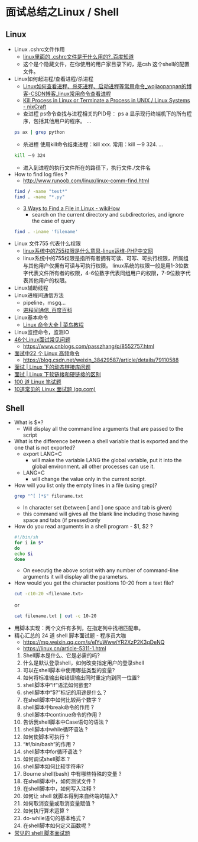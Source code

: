 # 面试总结之Linux / Shell

## Linux

* Linux .cshrc文件作用
  * [linux里面的 .cshrc文件是干什么用的?_百度知道](https://zhidao.baidu.com/question/1817988779690815748.html)
  * 这个是个隐藏文件，在你使用的用户家目录下的，是csh 这个shell的配置文件。
* Linux如何起进程/查看进程/杀进程
  * [Linux如何查看进程、杀死进程、启动进程等常用命令_wojiaopanpan的博客-CSDN博客_linux常用命令查看进程](https://blog.csdn.net/wojiaopanpan/article/details/7286430)
  * [Kill Process in Linux or Terminate a Process in UNIX / Linux Systems - nixCraft](https://www.cyberciti.biz/faq/kill-process-in-linux-or-terminate-a-process-in-unix-or-linux-systems/)
  * 查进程 ps命令查找与进程相关的PID号： ps a 显示现行终端机下的所有程序，包括其他用户的程序。 ...
  ```sh
  ps ax | grep python
  ```
  * 杀进程 使用kill命令结束进程：kill xxx. 常用：kill －9 324. ...
  ```sh
  kill －9 324
  ```
  * 进入到进程的执行文件所在的路径下，执行文件./文件名
* How to find log files ?
  * http://www.runoob.com/linux/linux-comm-find.html
  ```sh
  find / -name "test*"
  find . -name "*.py"
  ```
  * [3 Ways to Find a File in Linux - wikiHow](https://www.wikihow.com/Find-a-File-in-Linux)
    * search on the current directory and subdirectories, and ignore the case of query
  ```sh
  find . -iname 'filename'
  ```
* Linux 文件755 代表什么权限
  * [linux系统中的755权限是什么意思-linux运维-PHP中文网](https://www.php.cn/linux-419252.html#:~:text=linux%E7%B3%BB%E7%BB%9F%E4%B8%AD%E7%9A%84755%E6%9D%83%E9%99%90%E6%98%AF%E6%8C%87%E6%89%80%E6%9C%89%E8%80%85,%E4%BB%A3%E8%A1%A8%E5%85%B6%E4%BB%96%E7%94%A8%E6%88%B7%E7%9A%84%E6%9D%83%E9%99%90%E3%80%82)
  * linux系统中的755权限是指所有者拥有可读、可写、可执行权限，所属组与其他用户仅拥有可读与可执行权限。 linux系统的权限一般是用1-3位数字代表文件所有者的权限，4-6位数字代表同组用户的权限，7-9位数字代表其他用户的权限。
* Linux辅助线程
* Linux进程间通信方法
  * pipeline，msgq...
  * [进程间通信_百度百科](http://baike.baidu.com/link?url=tLNXNQvG5Wo6NptnjkflYaUQbdqW5fC3n40Cv4iF4YSX5EzgfJgwIbZnAfpXLVV1QRvP1293Dgo9qRBmSVfME_)
* Linux基本命令
  * [Linux 命令大全 | 菜鸟教程](http://www.runoob.com/linux/linux-command-manual.html)
* Linux监控命令，监测IO
* [46个Linux面试常见问题](https://mp.weixin.qq.com/s/XdCbBmndv4i4C0nkCvHVWQ)
  * https://www.cnblogs.com/passzhang/p/8552757.html
* [面试中22 个 Linux 高频命令](https://mp.weixin.qq.com/s/pFGssuUe9LzeDY1Te8cHNw)
  * https://blog.csdn.net/weixin_38429587/article/details/79110588
* [面试 | Linux 下的动态链接库问题](https://mp.weixin.qq.com/s/eyF14T5bVDA7uZzf3ehenQ)
* [面试 | Linux 下软链接和硬链接的区别](https://mp.weixin.qq.com/s/DiorIQaLWWMzeozZH2jtiQ)
* [100 道 Linux 笔试题](https://mp.weixin.qq.com/s/Y7_zYt2JoxhjTQhTCLBJOA)
* [10道常见的 Linux 面试题 (qq.com)](https://mp.weixin.qq.com/s/d0JiB7-4VUb7S6_7SBhL_Q)

## Shell 

* What is $*?
  * Will display all the commandline arguments that are passed to the script
* What is the difference between a shell variable that is exported and the one that is not exported?
  * export LANG=C
    * will make the variable LANG the global variable, put it into the global environment. all other processes can use it.
  * LANG=C
    * will change the value only in the current script.
* How will you list only the empty lines in a file (using grep)?
  ```sh
  grep "^[ ]*$" filename.txt
  ```
  * In character set (between [ and ] one space and tab is given)
  * this command will gives all the blank line including those having space and tabs (if pressed)only
* How do you read arguments in a shell program - $1, $2 ?
  ```sh
  #!/bin/sh
  for i in $*
  do
  echo $i
  done
  ```
  * On executig the above script with any number of command-line arguments it will display all the parametsrs.
* How would you get the character positions 10-20 from a text file?
  ```sh
  cut -c10-20 <filename.txt>
  ```
  or
  ```sh
  cat filename.txt | cut -c 10-20
  ```
* 用脚本实现：两个文件有多列，在指定列中找相匹配串。
* 精心汇总的 24 道 shell 脚本面试题 - 程序员大咖
  * https://mp.weixin.qq.com/s/elYuWwwiYR2XzP2K3qDeNQ
  * https://linux.cn/article-5311-1.html
  1. Shell脚本是什么、它是必需的吗?
  2. 什么是默认登录shell，如何改变指定用户的登录shell
  3. 可以在shell脚本中使用哪些类型的变量?
  4. 如何将标准输出和错误输出同时重定向到同一位置?
  5. shell脚本中“if”语法如何嵌套?
  6. shell脚本中“$?”标记的用途是什么？
  7. 在shell脚本中如何比较两个数字 ?
  8. shell脚本中break命令的作用 ?
  9. shell脚本中continue命令的作用 ?
  10. 告诉我shell脚本中Case语句的语法 ?
  11. shell脚本中while循环语法 ?
  12. 如何使脚本可执行 ?
  13. “#!/bin/bash”的作用 ?
  14. shell脚本中for循环语法 ?
  15. 如何调试shell脚本 ?
  16. shell脚本如何比较字符串?
  17. Bourne shell(bash) 中有哪些特殊的变量 ?
  18. 在shell脚本中，如何测试文件 ?
  19. 在shell脚本中，如何写入注释 ?
  20. 如何让 shell 就脚本得到来自终端的输入?
  21. 如何取消变量或取消变量赋值 ?
  22. 如何执行算术运算 ?
  23. do-while语句的基本格式 ?
  24. 在shell脚本如何定义函数呢 ?
* [常见的 shell 脚本面试题](https://mp.weixin.qq.com/s/ZHmZiKXe8vGPThQ2-8qhkA)
